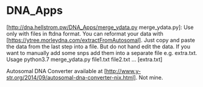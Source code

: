 # DNA_Apps

[http://dna.hellstrom.pw/DNA_Apps/merge_ydata.py merge_ydata.py]:
Use only with files in ftdna format.
You can reformat your data with [https://ytree.morleydna.com/extractFromAutosomal]. Just copy and paste the data from the last step into a file.
But do not hand edit the data.
If you want to manually add some snps add them into a separate file e.g. extra.txt.
Usage python3.7 merge_ydata.py file1.txt file2.txt ... [extra.txt]





Autosomal DNA Converter available at [http://www.y-str.org/2014/09/autosomal-dna-converter-nix.html]. Not mine.
